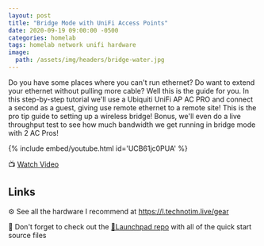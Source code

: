 ```yaml
---
layout: post
title: "Bridge Mode with UniFi Access Points"
date: 2020-09-19 09:00:00 -0500
categories: homelab
tags: homelab network unifi hardware
image:
  path: /assets/img/headers/bridge-water.jpg
---
```


Do you have some places where you can't run ethernet?  Do want to extend your ethernet without pulling more cable?  Well this is the guide for you.  In this step-by-step tutorial we'll use a Ubiquiti UniFi AP AC PRO and connect a second as a guest, giving use remote ethernet to a remote site!  This is the pro tip guide to setting up a wireless bridge!  Bonus, we'll even do a live throughput test to see how much bandwidth we get running in bridge mode with 2 AC Pros!

{% include embed/youtube.html id='UCB61jc0PUA' %}

📺 [Watch Video](https://www.youtube.com/watch?v=UCB61jc0PUA)

## Links

⚙️ See all the hardware I recommend at <https://l.technotim.live/gear>

🚀 Don't forget to check out the [🚀Launchpad repo](https://l.technotim.live/quick-start) with all of the quick start source files
